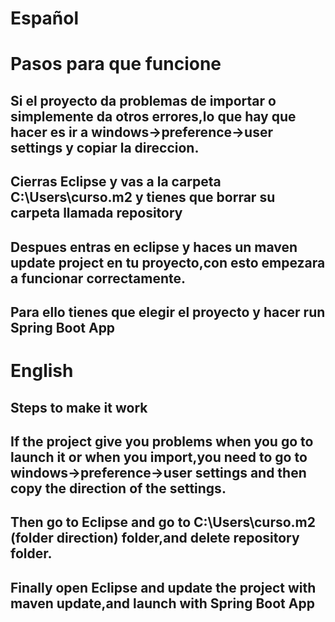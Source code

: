 # Español

# Pasos para que funcione

## Si el proyecto da problemas de importar o simplemente da otros errores,lo que hay que hacer es ir a windows->preference->user settings y copiar la direccion.

## Cierras Eclipse  y  vas a la carpeta C:\Users\curso\.m2 y tienes que borrar su carpeta llamada repository

## Despues entras en eclipse y haces un maven update project en tu proyecto,con esto empezara a funcionar correctamente.

## Para ello tienes que elegir el proyecto y hacer run Spring Boot App

# English

## Steps to make it work

## If the project give you problems when you go to launch it or when you import,you need to go to windows->preference->user settings and then copy the direction of the settings.

## Then go to Eclipse and go to C:\Users\curso\.m2 (folder direction) folder,and delete repository folder.

## Finally open Eclipse and update the project with maven update,and launch with Spring Boot App


